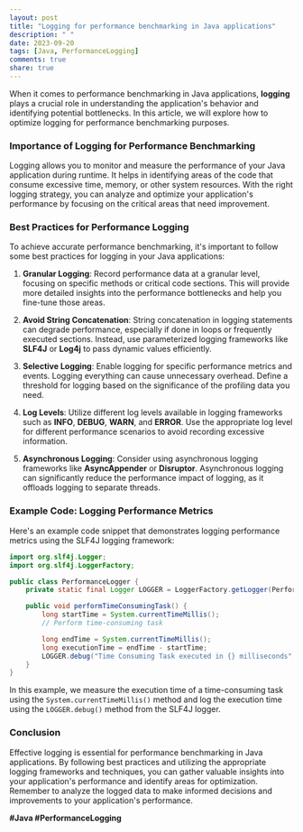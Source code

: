 ```yaml
---
layout: post
title: "Logging for performance benchmarking in Java applications"
description: " "
date: 2023-09-20
tags: [Java, PerformanceLogging]
comments: true
share: true
---
```


When it comes to performance benchmarking in Java applications, **logging** plays a crucial role in understanding the application's behavior and identifying potential bottlenecks. In this article, we will explore how to optimize logging for performance benchmarking purposes.

### Importance of Logging for Performance Benchmarking

Logging allows you to monitor and measure the performance of your Java application during runtime. It helps in identifying areas of the code that consume excessive time, memory, or other system resources. With the right logging strategy, you can analyze and optimize your application's performance by focusing on the critical areas that need improvement.

### Best Practices for Performance Logging

To achieve accurate performance benchmarking, it's important to follow some best practices for logging in your Java applications:

1. **Granular Logging**: Record performance data at a granular level, focusing on specific methods or critical code sections. This will provide more detailed insights into the performance bottlenecks and help you fine-tune those areas.

2. **Avoid String Concatenation**: String concatenation in logging statements can degrade performance, especially if done in loops or frequently executed sections. Instead, use parameterized logging frameworks like **SLF4J** or **Log4j** to pass dynamic values efficiently.

3. **Selective Logging**: Enable logging for specific performance metrics and events. Logging everything can cause unnecessary overhead. Define a threshold for logging based on the significance of the profiling data you need.

4. **Log Levels**: Utilize different log levels available in logging frameworks such as **INFO**, **DEBUG**, **WARN**, and **ERROR**. Use the appropriate log level for different performance scenarios to avoid recording excessive information.

5. **Asynchronous Logging**: Consider using asynchronous logging frameworks like **AsyncAppender** or **Disruptor**. Asynchronous logging can significantly reduce the performance impact of logging, as it offloads logging to separate threads.

### Example Code: Logging Performance Metrics

Here's an example code snippet that demonstrates logging performance metrics using the SLF4J logging framework:

```java
import org.slf4j.Logger;
import org.slf4j.LoggerFactory;

public class PerformanceLogger {
    private static final Logger LOGGER = LoggerFactory.getLogger(PerformanceLogger.class);

    public void performTimeConsumingTask() {
        long startTime = System.currentTimeMillis();
        // Perform time-consuming task

        long endTime = System.currentTimeMillis();
        long executionTime = endTime - startTime;
        LOGGER.debug("Time Consuming Task executed in {} milliseconds", executionTime);
    }
}
```

In this example, we measure the execution time of a time-consuming task using the `System.currentTimeMillis()` method and log the execution time using the `LOGGER.debug()` method from the SLF4J logger.

### Conclusion

Effective logging is essential for performance benchmarking in Java applications. By following best practices and utilizing the appropriate logging frameworks and techniques, you can gather valuable insights into your application's performance and identify areas for optimization. Remember to analyze the logged data to make informed decisions and improvements to your application's performance.

**#Java #PerformanceLogging**
